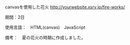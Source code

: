 canvasを使用した花火
http://yourwebsite.xsrv.jp/fire-works/

期間：2日

使用言語：　HTML(canvas)　JavaScript

備考：　夏の花火の時期に作成しました。




　　　
